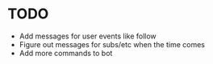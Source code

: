 # TODO
- Add messages for user events like follow
- Figure out messages for subs/etc when the time comes
- Add more commands to bot
